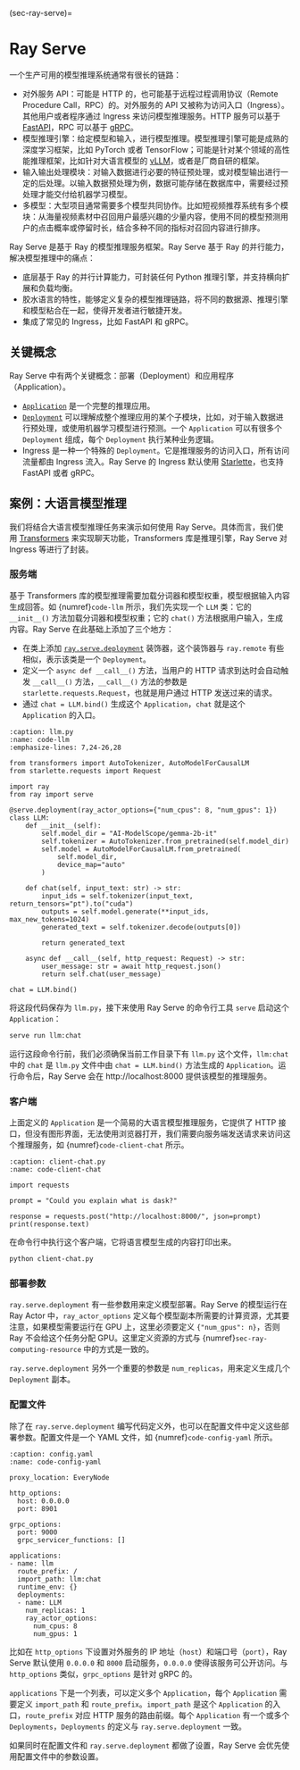 (sec-ray-serve)=
# Ray Serve

一个生产可用的模型推理系统通常有很长的链路：

* 对外服务 API：可能是 HTTP 的，也可能基于远程过程调用协议（Remote Procedure Call，RPC）的。对外服务的 API 又被称为访问入口（Ingress）。其他用户或者程序通过 Ingress 来访问模型推理服务。HTTP 服务可以基于 [FastAPI](https://fastapi.tiangolo.com/)，RPC 可以基于 [gRPC](https://grpc.io/)。
* 模型推理引擎：给定模型和输入，进行模型推理。模型推理引擎可能是成熟的深度学习框架，比如 PyTorch 或者 TensorFlow；可能是针对某个领域的高性能推理框架，比如针对大语言模型的 [vLLM](https://github.com/vllm-project/vllm)，或者是厂商自研的框架。
* 输入输出处理模块：对输入数据进行必要的特征预处理，或对模型输出进行一定的后处理。以输入数据预处理为例，数据可能存储在数据库中，需要经过预处理才能交付给机器学习模型。
* 多模型：大型项目通常需要多个模型共同协作。比如短视频推荐系统有多个模块：从海量视频素材中召回用户最感兴趣的少量内容，使用不同的模型预测用户的点击概率或停留时长，结合多种不同的指标对召回内容进行排序。

Ray Serve 是基于 Ray 的模型推理服务框架。Ray Serve 基于 Ray 的并行能力，解决模型推理中的痛点：

* 底层基于 Ray 的并行计算能力，可封装任何 Python 推理引擎，并支持横向扩展和负载均衡。
* 胶水语言的特性，能够定义复杂的模型推理链路，将不同的数据源、推理引擎和模型粘合在一起，使得开发者进行敏捷开发。
* 集成了常见的 Ingress，比如 FastAPI 和 gRPC。

## 关键概念

Ray Serve 中有两个关键概念：部署（Deployment）和应用程序（Application）。

* [`Application`](https://docs.ray.io/en/latest/serve/api/doc/ray.serve.Application.html) 是一个完整的推理应用。
* [`Deployment`](https://docs.ray.io/en/latest/serve/api/doc/ray.serve.Deployment.html) 可以理解成整个推理应用的某个子模块，比如，对于输入数据进行预处理，或使用机器学习模型进行预测。一个 `Application` 可以有很多个 `Deployment` 组成，每个 `Deployment` 执行某种业务逻辑。
* Ingress 是一种一个特殊的 `Deployment`。它是推理服务的访问入口，所有访问流量都由 Ingress 流入。Ray Serve 的 Ingress 默认使用 [Starlette](https://www.starlette.io/)，也支持 FastAPI 或者 gRPC。

## 案例：大语言模型推理

我们将结合大语言模型推理任务来演示如何使用 Ray Serve。具体而言，我们使用 [Transformers](https://github.com/huggingface/transformers) 来实现聊天功能，Transformers 库是推理引擎，Ray Serve 对 Ingress 等进行了封装。

### 服务端

基于 Transformers 库的模型推理需要加载分词器和模型权重，模型根据输入内容生成回答。如 {numref}`code-llm` 所示，我们先实现一个 `LLM` 类：它的 `__init__()` 方法加载分词器和模型权重；它的 `chat()` 方法根据用户输入，生成内容。Ray Serve 在此基础上添加了三个地方：

* 在类上添加 [`ray.serve.deployment`](https://docs.ray.io/en/latest/serve/api/doc/ray.serve.deployment_decorator.html) 装饰器，这个装饰器与 `ray.remote` 有些相似，表示该类是一个 `Deployment`。
* 定义一个 `async def __call__()` 方法，当用户的 HTTP 请求到达时会自动触发 `__call__()` 方法，`__call__()` 方法的参数是 `starlette.requests.Request`，也就是用户通过 HTTP 发送过来的请求。
* 通过 `chat = LLM.bind()` 生成这个 `Application`，`chat` 就是这个 `Application` 的入口。

```{code-block} python
:caption: llm.py
:name: code-llm
:emphasize-lines: 7,24-26,28

from transformers import AutoTokenizer, AutoModelForCausalLM
from starlette.requests import Request

import ray
from ray import serve

@serve.deployment(ray_actor_options={"num_cpus": 8, "num_gpus": 1})
class LLM:
    def __init__(self):
        self.model_dir = "AI-ModelScope/gemma-2b-it"
        self.tokenizer = AutoTokenizer.from_pretrained(self.model_dir)
        self.model = AutoModelForCausalLM.from_pretrained(
            self.model_dir,
            device_map="auto"
        )

    def chat(self, input_text: str) -> str:
        input_ids = self.tokenizer(input_text, return_tensors="pt").to("cuda")
        outputs = self.model.generate(**input_ids, max_new_tokens=1024)
        generated_text = self.tokenizer.decode(outputs[0])

        return generated_text
    
    async def __call__(self, http_request: Request) -> str:
        user_message: str = await http_request.json()
        return self.chat(user_message)

chat = LLM.bind()
```

将这段代码保存为 `llm.py`，接下来使用 Ray Serve 的命令行工具 `serve` 启动这个 `Application`：

```bash
serve run llm:chat
```

运行这段命令行前，我们必须确保当前工作目录下有 `llm.py` 这个文件，`llm:chat` 中的 `chat` 是 `llm.py` 文件中由 `chat = LLM.bind()` 方法生成的 `Application`。运行命令后，Ray Serve 会在 http://localhost:8000 提供该模型的推理服务。

### 客户端

上面定义的 `Application` 是一个简易的大语言模型推理服务，它提供了 HTTP 接口，但没有图形界面，无法使用浏览器打开，我们需要向服务端发送请求来访问这个推理服务，如 {numref}`code-client-chat` 所示。

```{code-block} python
:caption: client-chat.py
:name: code-client-chat

import requests

prompt = "Could you explain what is dask?"

response = requests.post("http://localhost:8000/", json=prompt)
print(response.text)
```

在命令行中执行这个客户端，它将语言模型生成的内容打印出来。

```bash
python client-chat.py
```

### 部署参数

`ray.serve.deployment` 有一些参数用来定义模型部署。Ray Serve 的模型运行在 Ray Actor 中，`ray_actor_options` 定义每个模型副本所需要的计算资源，尤其要注意，如果模型需要运行在 GPU 上，这里必须要定义 `{"num_gpus": n}`，否则 Ray 不会给这个任务分配 GPU。这里定义资源的方式与 {numref}`sec-ray-computing-resource` 中的方式是一致的。

`ray.serve.deployment` 另外一个重要的参数是 `num_replicas`，用来定义生成几个 `Deployment` 副本。

### 配置文件

除了在 `ray.serve.deployment` 编写代码定义外，也可以在配置文件中定义这些部署参数。配置文件是一个 YAML 文件，如 {numref}`code-config-yaml` 所示。

```{code-block} yaml
:caption: config.yaml
:name: code-config-yaml

proxy_location: EveryNode

http_options:
  host: 0.0.0.0
  port: 8901

grpc_options:
  port: 9000
  grpc_servicer_functions: []

applications:
- name: llm
  route_prefix: /
  import_path: llm:chat
  runtime_env: {}
  deployments:
  - name: LLM
    num_replicas: 1
    ray_actor_options:
      num_cpus: 8
      num_gpus: 1
```

比如在 `http_options` 下设置对外服务的 IP 地址（`host`）和端口号（`port`），Ray Serve 默认使用 `0.0.0.0` 和 `8000` 启动服务，`0.0.0.0` 使得该服务可公开访问。与 `http_options` 类似，`grpc_options` 是针对 gRPC 的。

`applications` 下是一个列表，可以定义多个 `Application`，每个 `Application` 需要定义 `import_path` 和 `route_prefix`。`import_path` 是这个 `Application` 的入口，`route_prefix` 对应 HTTP 服务的路由前缀。每个 `Application` 有一个或多个 `Deployments`，`Deployments` 的定义与 `ray.serve.deployment` 一致。

如果同时在配置文件和 `ray.serve.deployment` 都做了设置，Ray Serve 会优先使用配置文件中的参数设置。